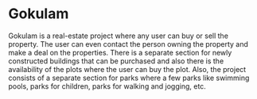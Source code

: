 # Gokulam
Gokulam is a real-estate project where any user can buy or sell the property. The user can even contact the person owning the property and make a deal on the properties. There is a separate section for newly constructed buildings that can be purchased and also there is the availability of the plots where the user can buy the plot. Also, the project consists of a separate section for parks where a few parks like swimming pools, parks for children, parks for walking and jogging, etc.
